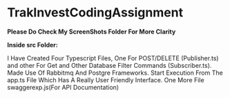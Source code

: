# TrakInvestCodingAssignment

<b>Please Do Check My ScreenShots Folder For More Clarity</b>


<b>Inside src Folder:</b>

I Have Created Four Typescript Files, One For POST/DELETE (Publisher.ts) and other For Get and Other Database Filter Commands (Subscriber.ts).
Made Use Of Rabbitmq And Postgre Frameworks.
Start Execution From The app.ts File Which Has A Really User Friendly Interface.
One More File swaggerexp.js(For API Documentation)
